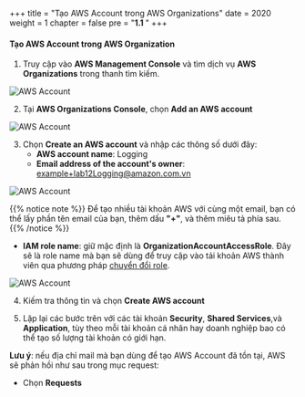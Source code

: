 +++
title = "Tạo AWS Account trong AWS Organizations"
date = 2020
weight = 1
chapter = false
pre = "<b>1.1 </b>"
+++


#### Tạo AWS Account trong AWS Organization

1. Truy cập vào **AWS Management Console** và tìm dịch vụ **AWS Organizations** trong thanh tìm kiếm.

![AWS Account](/images/1/0001.png?featherlight=false&width=90pc)

2. Tại **AWS Organizations Console**, chọn **Add an AWS account**

![AWS Account](/images/1/0003.png?featherlight=false&width=90pc)

3. Chọn **Create an AWS account** và nhập các thông số dưới đây:
   - **AWS account name**: Logging
   - **Email address of the account's owner**: example+lab12Logging@amazon.com.vn

![AWS Account](/images/4/0002.png?featherlight=false&width=90pc)

{{% notice note %}}
Để tạo nhiều tài khoản AWS với cùng một email, bạn có thể lấy phần tên email của bạn, thêm dấu **"+"**, và thêm miêu tả phía sau.
{{% /notice %}}

- **IAM role name**: giữ mặc định là **OrganizationAccountAccessRole**. Đây sẽ là role name mà bạn sẽ dùng để truy cập vào tải khoản AWS thành viên qua phương pháp [chuyển đổi role](https://000002.awsstudygroup.com/3-switch-roles/).

![AWS Account](/images/4/0002.png?featherlight=false&width=90pc)

4. Kiếm tra thông tin và chọn **Create AWS account**

5. Lặp lại các bước trên với các tài khoản **Security**, **Shared Services**,và **Application**, tùy theo mỗi tài khoản cá nhân hay doanh nghiệp bao có thể tạo số lượng tài khoản có giới hạn.

**Lưu ý**: nếu địa chỉ mail mà bạn dùng để tạo AWS Account đã tồn tại, AWS sẽ phản hồi như sau trong mục request:

- Chọn **Requests**
